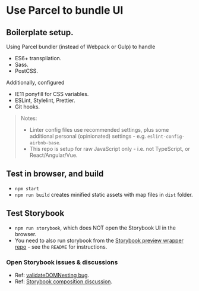 # Use Parcel to bundle UI

## Boilerplate setup.

Using Parcel bundler (instead of Webpack or Gulp) to handle

* ES6+ transpilation.
* Sass.
* PostCSS.

Additionally, configured

* IE11 ponyfill for CSS variables.
* ESLint, Stylelint, Prettier.
* Git hooks.

> Notes:
> * Linter config files use recommended settings, plus some additional personal (opinionated) settings - e.g. `eslint-config-airbnb-base`.
> * This repo is setup for raw JavaScript only - i.e. not TypeScript, or React/Angular/Vue.

## Test in browser, and build

* `npm start`
* `npm run build` creates minified static assets with map files in `dist` folder.

## Test Storybook

* `npm run storybook`, which does NOT open the Storybook UI in the browser.
* You need to also run storybook from the [Storybook preview wrapper repo](https://github.com/basher/parcel-boilerplate-storybook-preview) - see the `README` for instructions.

### Open Storybook issues & discussions
* Ref: [validateDOMNesting bug](https://github.com/storybookjs/storybook/issues/12139).
* Ref: [Storybook composition discussion](https://github.com/storybookjs/storybook/discussions/12103).
